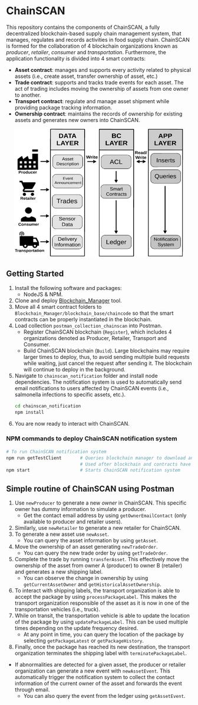 # ChainSCAN
This repository contains the components of ChainSCAN, a fully decentralized blockchain-based supply chain management system, that manages, regulates and records activities in food supply chain. ChainSCAN is formed for the collaboration of 4 blockchain organizations known as _producer_, _retailer_, _consumer_ and _transportation_. Furthermore, the application functionality is divided into 4 smart contracts:
* **Asset contract**: manages and supports every activity related to physical assets (i.e., create asset, transfer ownership of asset, etc.)
* **Trade contract**: supports and tracks trade events for each asset. The act of trading includes moving the ownership of assets from one owner to another. 
* **Transport contract**: regulate and manage asset shipment while providing package tracking information.
* **Ownership contract**: maintains the records of ownership for existing assets and generates new owners into ChainSCAN.
<p align="center">
  <img width="460" height="350" src="./chainscan_overview.png">
</p>

## Getting Started
1. Install the following software and packages:
    - NodeJS & NPM.
1. Clone and deploy [Blockchain_Manager](https://github.com/jacastillo8/Blockchain_Manager) tool.
1. Move all 4 smart contract folders to `Blockchain_Manager/blockchain_base/chaincode` so that the smart contracts can be properly instantiated in the blockchain.
1. Load collection `postman_collection_chainscan` into Postman.
    - Register ChainSCAN blockchain (`Register`), which includes 4 organizations denoted as Producer, Retailer, Transport and Consumer.
    - Build ChainSCAN blockchain (`Build`). Large blockchains may require larger times to deploy, thus, to avoid sending multiple build requests while waiting, just cancel the request after sending it. The blockchain will continue to deploy in the background. 
1. Navigate to `chainscan_notification` folder and install node dependencies. The notification system is used to automatically send email notifications to users affected by ChainSCAN events (i.e., salmonella infections to specific assets, etc.). 
    ```bash
    cd chainscan_notification
    npm install
    ```
1. You are now ready to interact with ChainSCAN.

### NPM commands to deploy ChainSCAN notification system
```bash
# To run ChainSCAN notification system
npm run getTestClient       # Queries blockchain manager to download and store the profile and wallet of a blockchain user
                            # Used after blockchain and contracts have been deployed
npm start                   # Starts ChainSCAN notification system
```

## Simple routine of ChainSCAN using Postman
1. Use `newProducer` to generate a new _owner_ in ChainSCAN. This specific owner has dummy information to simulate a producer.
    - Get the contact email address by using `getOwnerEmailContact` (only available to producer and retailer users).
1. Similarly, use `newRetailer` to generate a new retailer for ChainSCAN.
1. To generate a new asset use `newAsset`.
    - You can query the asset information by using `getAsset`.
1. Move the ownership of an asset generating `newTradeOrder`.
    - You can query the new trade order by using `getTradeOrder`.
1. Complete the trade by running `transferAsset`. This effectively move the ownership of the asset from owner A (producer) to owner B (retailer) and generates a new shipping label.
    - You can observe the change in ownership by using `getCurrentAssetOwner` and `getHistoricalAssetOwnership`.
1. To interact with shipping labels, the transport organization is able to accept the package by using `processPackageLabel`. This makes the transport organization responsible of the asset as it is now in one of the transportation vehicles (i.e., truck).
1. While on transit, the transportation vehicle is able to update the location of the package by using `updatePackageLabel`. This can be used multiple times depending on the update frequency desired. 
    - At any point in time, you can query the location of the package by selecting `getPackageLatest` or `getPackageHistory`.
1. Finally, once the package has reached its new destination, the transport organization terminates the shipping label with `terminatePackageLabel`.
* If abnormalities are detected for a given asset, the producer or retailer organization can generate a new event with `newAssetEvent`. This automatically trigger the notification system to collect the contact information of the current owner of the asset and forwards the event through email. 
    - You can also query the event from the ledger using `getAssetEvent`.